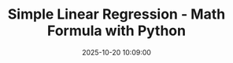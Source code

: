 ---
layout: post
title: Simple Linear Regression - Math Formula with Python 
date: 2025-10-20 10:09:00
description:
categories: python, math
tags: python windows pip installation
featured: false
thumbnail: assets/img/9.jpg
---